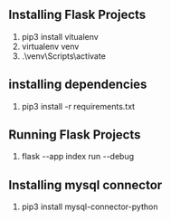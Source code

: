 ## Installing Flask Projects

1. pip3 install vitualenv
2. virtualenv venv
3. .\venv\Scripts\activate

## installing dependencies

1. pip3 install -r requirements.txt


## Running Flask Projects

1. flask --app index run --debug

## Installing mysql connector

1. pip3 install mysql-connector-python


